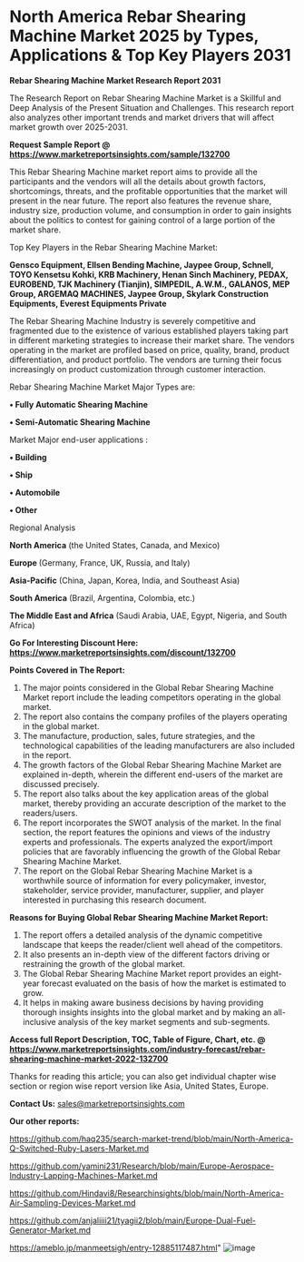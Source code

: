 # North America Rebar Shearing Machine Market 2025 by Types, Applications & Top Key Players 2031

<strong>Rebar Shearing Machine Market Research Report 2031</strong>

The Research Report on Rebar Shearing Machine Market is a Skillful and Deep Analysis of the Present Situation and Challenges. This research report also analyzes other important trends and market drivers that will affect market growth over 2025-2031.

<strong>Request Sample Report @ <a href=https://www.marketreportsinsights.com/sample/132700>https://www.marketreportsinsights.com/sample/132700</a></strong>

This Rebar Shearing Machine market report aims to provide all the participants and the vendors will all the details about growth factors, shortcomings, threats, and the profitable opportunities that the market will present in the near future. The report also features the revenue share, industry size, production volume, and consumption in order to gain insights about the politics to contest for gaining control of a large portion of the market share.

Top Key Players in the Rebar Shearing Machine Market:

<strong>Gensco Equipment, Ellsen Bending Machine, Jaypee Group, Schnell, TOYO Kensetsu Kohki, KRB Machinery, Henan Sinch Machinery, PEDAX, EUROBEND, TJK Machinery (Tianjin), SIMPEDIL, A.W.M., GALANOS, MEP Group, ARGEMAQ MACHINES, Jaypee Group, Skylark Construction Equipments, Everest Equipments Private</strong>

The Rebar Shearing Machine Industry is severely competitive and fragmented due to the existence of various established players taking part in different marketing strategies to increase their market share. The vendors operating in the market are profiled based on price, quality, brand, product differentiation, and product portfolio. The vendors are turning their focus increasingly on product customization through customer interaction.

Rebar Shearing Machine Market Major Types are:

<strong>• Fully Automatic Shearing Machine

• Semi-Automatic Shearing Machine</strong>

Market Major end-user applications :

<strong>• Building

• Ship

• Automobile

• Other</strong>

Regional Analysis

</u><strong><b>North America</b></strong> (the United States, Canada, and Mexico)

<strong><b>Europe </b></strong>(Germany, France, UK, Russia, and Italy)

<strong><b>Asia-Pacific</b></strong> (China, Japan, Korea, India, and Southeast Asia)

<strong><b>South America</b></strong> (Brazil, Argentina, Colombia, etc.)

<strong><b>The Middle East and Africa</b></strong> (Saudi Arabia, UAE, Egypt, Nigeria, and South Africa)

<strong>Go For Interesting Discount Here: <a href=https://www.marketreportsinsights.com/discount/132700>https://www.marketreportsinsights.com/discount/132700</a></strong>

<strong>Points Covered in The Report:</strong>
<ol>
  <li>The major points considered in the Global Rebar Shearing Machine Market report include the leading competitors operating in the global market.</li>
  <li>The report also contains the company profiles of the players operating in the global market.</li>
  <li>The manufacture, production, sales, future strategies, and the technological capabilities of the leading manufacturers are also included in the report.</li>
  <li>The growth factors of the Global Rebar Shearing Machine Market are explained in-depth, wherein the different end-users of the market are discussed precisely.</li>
  <li>The report also talks about the key application areas of the global market, thereby providing an accurate description of the market to the readers/users.</li>
  <li>The report incorporates the SWOT analysis of the market. In the final section, the report features the opinions and views of the industry experts and professionals. The experts analyzed the export/import policies that are favorably influencing the growth of the Global Rebar Shearing Machine Market.</li>
  <li>The report on the Global Rebar Shearing Machine Market is a worthwhile source of information for every policymaker, investor, stakeholder, service provider, manufacturer, supplier, and player interested in purchasing this research document.</li>
</ol>
<strong>Reasons for Buying Global Rebar Shearing Machine Market Report:</strong>

<ol>
  <li>The report offers a detailed analysis of the dynamic competitive landscape that keeps the reader/client well ahead of the competitors.</li>
  <li>It also presents an in-depth view of the different factors driving or restraining the growth of the global market.</li>
  <li>The Global Rebar Shearing Machine Market report provides an eight-year forecast evaluated on the basis of how the market is estimated to grow.</li>
  <li>It helps in making aware business decisions by having providing thorough insights insights into the global market and by making an all-inclusive analysis of the key market segments and sub-segments.</li>
</ol>
<strong>Access full Report Description, TOC, Table of Figure, Chart, etc. @ <a href=https://www.marketreportsinsights.com/industry-forecast/rebar-shearing-machine-market-2022-132700>https://www.marketreportsinsights.com/industry-forecast/rebar-shearing-machine-market-2022-132700</a></strong>


Thanks for reading this article; you can also get individual chapter wise section or region wise report version like Asia, United States, Europe.

<strong>Contact Us:</strong>
sales@marketreportsinsights.com

<strong>Our other reports:</strong>

<a href=https://github.com/haq235/search-market-trend/blob/main/North-America-Q-Switched-Ruby-Lasers-Market.md>https://github.com/haq235/search-market-trend/blob/main/North-America-Q-Switched-Ruby-Lasers-Market.md</a>

<a href=https://github.com/yamini231/Research/blob/main/Europe-Aerospace-Industry-Lapping-Machines-Market.md>https://github.com/yamini231/Research/blob/main/Europe-Aerospace-Industry-Lapping-Machines-Market.md</a>

<a href=https://github.com/Hindavi8/Researchinsights/blob/main/North-America-Air-Sampling-Devices-Market.md>https://github.com/Hindavi8/Researchinsights/blob/main/North-America-Air-Sampling-Devices-Market.md</a>

<a href=https://github.com/anjaliiii21/tyagii2/blob/main/Europe-Dual-Fuel-Generator-Market.md>https://github.com/anjaliiii21/tyagii2/blob/main/Europe-Dual-Fuel-Generator-Market.md</a>

<a href=https://ameblo.jp/manmeetsigh/entry-12885117487.html>https://ameblo.jp/manmeetsigh/entry-12885117487.html</a>"
![image](https://github.com/user-attachments/assets/d193991d-2916-4bf7-83dd-f82fb841643b)
